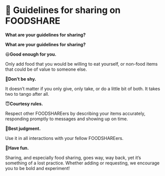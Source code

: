 # 📒 Guidelines for sharing on FOODSHARE

**What are your guidelines for sharing?**

**What are your guidelines for sharing?**

😆**Good enough for you.**

Only add food that you would be willing to eat yourself, or non-food items that could be of value to someone else.

👋**Don’t be shy.**

It doesn’t matter if you only give, only take, or do a little bit of both. It takes two to tango after all.

😇**Courtesy rules.**

Respect other FOODSHAREers by describing your items accurately, responding promptly to messages and showing up on time.

🤔**Best judgment.**

Use it in all interactions with your fellow FOODSHAREers.

🤩**Have fun.**

Sharing, and especially food sharing, goes way, way back, yet it’s something of a lost practice. Whether adding or requesting, we encourage you to be bold and experiment!
